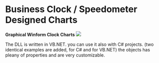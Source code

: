 # Business Clock / Speedometer Designed Charts
<b>Graphical Winform Clock Charts</b> 
<img src="http://i.imgur.com/EgrLU9t.png"/>

The DLL is written in VB.NET.
you can use it also with C# projects.
(two identical examples are added, for C# and for VB.NET)
the objects has pleany of properties and are very customizable.

